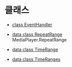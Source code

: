 # 클래스

- [class EventHandler](./event-handlers/home.md)

- [data class RepeatRange](./media-player-repeat-range/home.md)<br>
MediaPlayer.RepeatRange

- [data class TimeRange](./time-range/home.md)

- [data class TimeRanges](./time-ranges/home.md)
